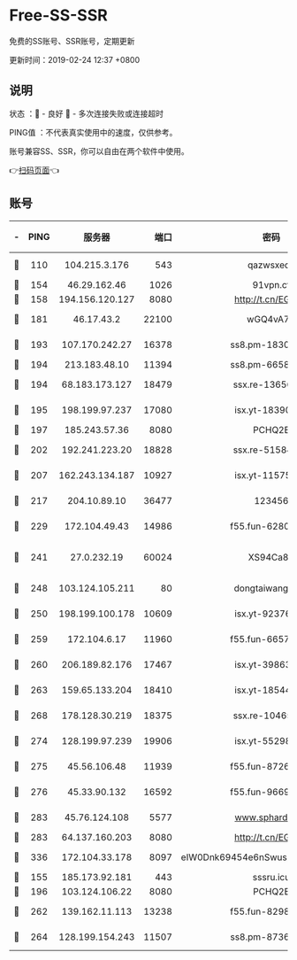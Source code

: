 # Free-SS-SSR

免费的SS账号、SSR账号，定期更新

更新时间：2019-02-24 12:37 +0800

## 说明

状态     ：🙂 - 良好 🙁 - 多次连接失败或连接超时

PING值   ：不代表真实使用中的速度，仅供参考。

账号兼容SS、SSR，你可以自由在两个软件中使用。

👉[扫码页面](https://liesauer.github.io/free-ss-ssr.github.io/)👈

## 账号

|-|PING|服务器|端口|密码|加密方式|区域|
|:----:|:----:|:-----:|-----:|:----:|:----:|:----:|
|🙂|110|104.215.3.176|543|qazwsxedc|aes-256-gcm|JP|
|🙂|154|46.29.162.46|1026|91vpn.cf|rc4-md5|RU|
|🙂|158|194.156.120.127|8080|http://t.cn/EGJIyrl|rc4-md5|RU|
|🙂|181|46.17.43.2|22100|wGQ4vA7D|aes-256-gcm|RU|
|🙂|193|107.170.242.27|16378|ss8.pm-18305798|aes-256-cfb|US|
|🙂|194|213.183.48.10|11394|ss8.pm-66583704|rc4-md5|RU|
|🙂|194|68.183.173.127|18479|ssx.re-13656982|aes-256-cfb|US|
|🙂|195|198.199.97.237|17080|isx.yt-18390147|aes-256-cfb|US|
|🙂|197|185.243.57.36|8080|PCHQ2E|rc4-md5|US|
|🙂|202|192.241.223.20|18828|ssx.re-51584753|aes-256-cfb|US|
|🙂|207|162.243.134.187|10927|isx.yt-11575973|aes-256-cfb|US|
|🙂|217|204.10.89.10|36477|123456|aes-256-cfb|US|
|🙂|229|172.104.49.43|14986|f55.fun-62809242|aes-256-cfb|SG|
|🙂|241|27.0.232.19|60024|XS94Ca8K|xchacha20-ietf-poly1305|HK|
|🙂|248|103.124.105.211|80|dongtaiwang.com|aes-256-cfb|US|
|🙂|250|198.199.100.178|10609|isx.yt-92376934|aes-256-cfb|US|
|🙂|259|172.104.6.17|11960|f55.fun-66579166|aes-256-cfb|US|
|🙂|260|206.189.82.176|17467|isx.yt-39863046|aes-256-cfb|SG|
|🙂|263|159.65.133.204|18410|isx.yt-18544574|aes-256-cfb|SG|
|🙂|268|178.128.30.219|18375|ssx.re-10465888|aes-256-cfb|SG|
|🙂|274|128.199.97.239|19906|isx.yt-55298055|aes-256-cfb|SG|
|🙂|275|45.56.106.48|11939|f55.fun-87263738|aes-256-cfb|US|
|🙂|276|45.33.90.132|16592|f55.fun-96694755|aes-256-cfb|US|
|🙂|283|45.76.124.108|5577|www.sphard.com|aes-256-cfb|AU|
|🙂|283|64.137.160.203|8080|http://t.cn/EGJIyrl|rc4-md5|CA|
|🙂|336|172.104.33.178|8097|eIW0Dnk69454e6nSwuspv9DmS201tQ0D|aes-256-cfb|SG|
|🙂|155|185.173.92.181|443|sssru.icu|rc4-md5|RU|
|🙂|196|103.124.106.22|8080|PCHQ2E|rc4-md5|US|
|🙂|262|139.162.11.113|13238|f55.fun-82987043|aes-256-cfb|SG|
|🙂|264|128.199.154.243|11507|ss8.pm-87365089|aes-256-cfb|SG|
